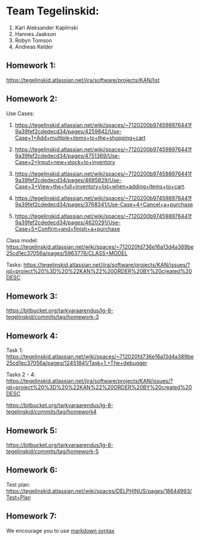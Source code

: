 # Team Tegelinskid:
1. Karl Aleksander Kaplinski	
2. Hannes Jaakson
3. Robyn Tomson
4. Andreas Kelder

## Homework 1:
https://tegelinskid.atlassian.net/jira/software/projects/KAN/list

## Homework 2:
Use Cases:
1. https://tegelinskid.atlassian.net/wiki/spaces/~7120200b974598976441f9a39fef2cdedecd34/pages/4259842/Use-Case+1+Add+multiple+items+to+the+shopping+cart

2. https://tegelinskid.atlassian.net/wiki/spaces/~7120200b974598976441f9a39fef2cdedecd34/pages/4751369/Use-Case+2+Input+new+stock+to+inventory

3. https://tegelinskid.atlassian.net/wiki/spaces/~7120200b974598976441f9a39fef2cdedecd34/pages/4685829/Use-Case+3+View+the+full+inventory+list+when+adding+items+to+cart.

4. https://tegelinskid.atlassian.net/wiki/spaces/~7120200b974598976441f9a39fef2cdedecd34/pages/3768341/Use-Case+4+Cancel+a+purchase

5. https://tegelinskid.atlassian.net/wiki/spaces/~7120200b974598976441f9a39fef2cdedecd34/pages/4620291/Use-Case+5+Confirm+and+finish+a+purchase

Class model:
https://tegelinskid.atlassian.net/wiki/spaces/~712020fd736e16a13d4a389be25cd1ec37056a/pages/5963778/CLASS+MODEL

Tasks:
https://tegelinskid.atlassian.net/jira/software/projects/KAN/issues/?jql=project%20%3D%20%22KAN%22%20ORDER%20BY%20created%20DESC

## Homework 3:
https://bitbucket.org/tarkvaraarendus/lg-8-tegelinskid/commits/tag/homework-3

## Homework 4:
Task 1: https://tegelinskid.atlassian.net/wiki/spaces/~712020fd736e16a13d4a389be25cd1ec37056a/pages/12451841/Task+1.+The+debugger

Tasks 2 - 4: https://tegelinskid.atlassian.net/jira/software/projects/KAN/issues/?jql=project%20%3D%20%22KAN%22%20ORDER%20BY%20created%20DESC

https://bitbucket.org/tarkvaraarendus/lg-8-tegelinskid/commits/tag/homework4

## Homework 5:
https://bitbucket.org/tarkvaraarendus/lg-8-tegelinskid/commits/tag/homework-5

## Homework 6:
Test plan: https://tegelinskid.atlassian.net/wiki/spaces/DELPHINUS/pages/18644993/Test+Plan

## Homework 7:
<Links to the solution>

We encourage you to use [markdown syntax](https://confluence.atlassian.com/bitbucketserver/markdown-syntax-guide-776639995.html)